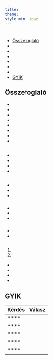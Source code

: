```yaml
---
title:
theme:
style_min: igaz
---
```

# 

## 

* [Összefoglaló]()
* []()
* []()
* []()
* []()
* []()
* []()
* [GYIK]()

<a id="overview"></a>

## Összefoglaló





* 
* 
* 
* 
* 
* 
* 
* 

<a id="newcourses"></a>

## 





* 
* 
* 
* 

<a id="circletime"></a>

## 





### 

* 
* 
* 

### 

* 
* 
* 

### 

* 
* 

<a id="scaffolding"></a>

## 





1. 
2. 









* 
* 
* 
* 

<a id="unplugged"></a>

## 

<a id="endofcourse"></a>

## 

<a id="conclusion"></a>

## 

<a id="faq"></a>

## GYIK

| Kérdés | Válasz |
| ------ | ------ |
| ****   |        |
| ****   |        |
| ****   |        |
| ****   |        |
| ****   |        |